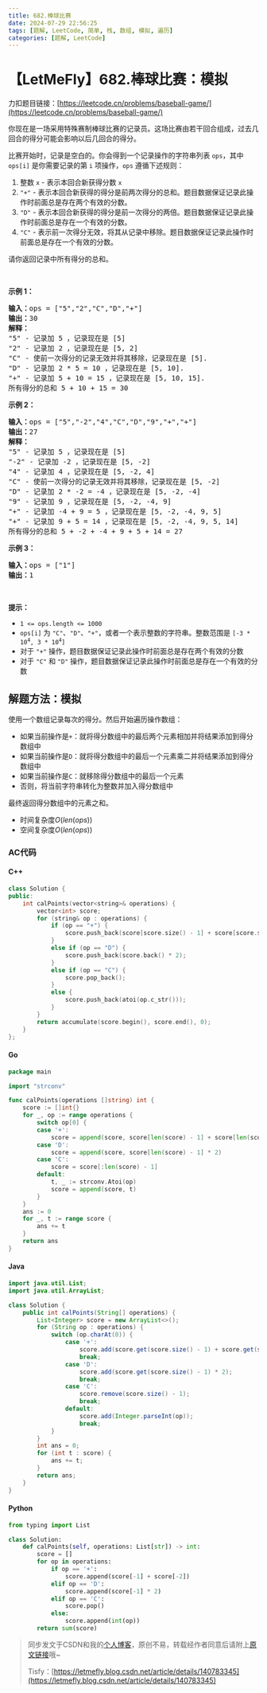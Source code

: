 ```yaml
---
title: 682.棒球比赛
date: 2024-07-29 22:56:25
tags: [题解, LeetCode, 简单, 栈, 数组, 模拟, 遍历]
categories: [题解, LeetCode]
---
```


# 【LetMeFly】682.棒球比赛：模拟

力扣题目链接：[https://leetcode.cn/problems/baseball-game/](https://leetcode.cn/problems/baseball-game/)

<p>你现在是一场采用特殊赛制棒球比赛的记录员。这场比赛由若干回合组成，过去几回合的得分可能会影响以后几回合的得分。</p>

<p>比赛开始时，记录是空白的。你会得到一个记录操作的字符串列表 <code>ops</code>，其中 <code>ops[i]</code> 是你需要记录的第 <code>i</code> 项操作，<code>ops</code> 遵循下述规则：</p>

<ol>
	<li>整数 <code>x</code> - 表示本回合新获得分数 <code>x</code></li>
	<li><code>"+"</code> - 表示本回合新获得的得分是前两次得分的总和。题目数据保证记录此操作时前面总是存在两个有效的分数。</li>
	<li><code>"D"</code> - 表示本回合新获得的得分是前一次得分的两倍。题目数据保证记录此操作时前面总是存在一个有效的分数。</li>
	<li><code>"C"</code> - 表示前一次得分无效，将其从记录中移除。题目数据保证记录此操作时前面总是存在一个有效的分数。</li>
</ol>

<p>请你返回记录中所有得分的总和。</p>

<p> </p>

<p><strong>示例 1：</strong></p>

<pre>
<strong>输入：</strong>ops = ["5","2","C","D","+"]
<strong>输出：</strong>30
<strong>解释：</strong>
"5" - 记录加 5 ，记录现在是 [5]
"2" - 记录加 2 ，记录现在是 [5, 2]
"C" - 使前一次得分的记录无效并将其移除，记录现在是 [5].
"D" - 记录加 2 * 5 = 10 ，记录现在是 [5, 10].
"+" - 记录加 5 + 10 = 15 ，记录现在是 [5, 10, 15].
所有得分的总和 5 + 10 + 15 = 30
</pre>

<p><strong>示例 2：</strong></p>

<pre>
<strong>输入：</strong>ops = ["5","-2","4","C","D","9","+","+"]
<strong>输出：</strong>27
<strong>解释：</strong>
"5" - 记录加 5 ，记录现在是 [5]
"-2" - 记录加 -2 ，记录现在是 [5, -2]
"4" - 记录加 4 ，记录现在是 [5, -2, 4]
"C" - 使前一次得分的记录无效并将其移除，记录现在是 [5, -2]
"D" - 记录加 2 * -2 = -4 ，记录现在是 [5, -2, -4]
"9" - 记录加 9 ，记录现在是 [5, -2, -4, 9]
"+" - 记录加 -4 + 9 = 5 ，记录现在是 [5, -2, -4, 9, 5]
"+" - 记录加 9 + 5 = 14 ，记录现在是 [5, -2, -4, 9, 5, 14]
所有得分的总和 5 + -2 + -4 + 9 + 5 + 14 = 27
</pre>

<p><strong>示例 3：</strong></p>

<pre>
<strong>输入：</strong>ops = ["1"]
<strong>输出：</strong>1
</pre>

<p> </p>

<p><strong>提示：</strong></p>

<ul>
	<li><code>1 <= ops.length <= 1000</code></li>
	<li><code>ops[i]</code> 为 <code>"C"</code>、<code>"D"</code>、<code>"+"</code>，或者一个表示整数的字符串。整数范围是 <code>[-3 * 10<sup>4</sup>, 3 * 10<sup>4</sup>]</code></li>
	<li>对于 <code>"+"</code> 操作，题目数据保证记录此操作时前面总是存在两个有效的分数</li>
	<li>对于 <code>"C"</code> 和 <code>"D"</code> 操作，题目数据保证记录此操作时前面总是存在一个有效的分数</li>
</ul>


    
## 解题方法：模拟

使用一个数组记录每次的得分。然后开始遍历操作数组：

+ 如果当前操作是`+`：就将得分数组中的最后两个元素相加并将结果添加到得分数组中
+ 如果当前操作是`D`：就将得分数组中的最后一个元素乘二并将结果添加到得分数组中
+ 如果当前操作是`C`：就移除得分数组中的最后一个元素
+ 否则，将当前字符串转化为整数并加入得分数组中

最终返回得分数组中的元素之和。

+ 时间复杂度$O(len(ops))$
+ 空间复杂度$O(len(ops))$

### AC代码

#### C++

```cpp
class Solution {
public:
    int calPoints(vector<string>& operations) {
        vector<int> score;
        for (string& op : operations) {
            if (op == "+") {
                score.push_back(score[score.size() - 1] + score[score.size() - 2]);
            }
            else if (op == "D") {
                score.push_back(score.back() * 2);
            }
            else if (op == "C") {
                score.pop_back();
            }
            else {
                score.push_back(atoi(op.c_str()));
            }
        }
        return accumulate(score.begin(), score.end(), 0);
    }
};
```

#### Go

```go
package main

import "strconv"

func calPoints(operations []string) int {
    score := []int{}
    for _, op := range operations {
        switch op[0] {
        case '+':
            score = append(score, score[len(score) - 1] + score[len(score) - 2])
        case 'D':
            score = append(score, score[len(score) - 1] * 2)
        case 'C':
            score = score[:len(score) - 1]
        default:
            t, _ := strconv.Atoi(op)
            score = append(score, t)
        }
    }
    ans := 0
    for _, t := range score {
        ans += t
    }
    return ans
}
```

#### Java

```java
import java.util.List;
import java.util.ArrayList;

class Solution {
    public int calPoints(String[] operations) {
        List<Integer> score = new ArrayList<>();
        for (String op : operations) {
            switch (op.charAt(0)) {
                case '+':
                    score.add(score.get(score.size() - 1) + score.get(score.size() - 2));
                    break;
                case 'D':
                    score.add(score.get(score.size() - 1) * 2);
                    break;
                case 'C':
                    score.remove(score.size() - 1);
                    break;
                default:
                    score.add(Integer.parseInt(op));
                    break;
            }
        }
        int ans = 0;
        for (int t : score) {
            ans += t;
        }
        return ans;
    }
}
```

#### Python

```python
from typing import List

class Solution:
    def calPoints(self, operations: List[str]) -> int:
        score = []
        for op in operations:
            if op == '+':
                score.append(score[-1] + score[-2])
            elif op == 'D':
                score.append(score[-1] * 2)
            elif op == 'C':
                score.pop()
            else:
                score.append(int(op))
        return sum(score)
```

> 同步发文于CSDN和我的[个人博客](https://blog.letmefly.xyz/)，原创不易，转载经作者同意后请附上[原文链接](https://blog.letmefly.xyz/2024/07/29/LeetCode%200682.%E6%A3%92%E7%90%83%E6%AF%94%E8%B5%9B/)哦~
>
> Tisfy：[https://letmefly.blog.csdn.net/article/details/140783345](https://letmefly.blog.csdn.net/article/details/140783345)
